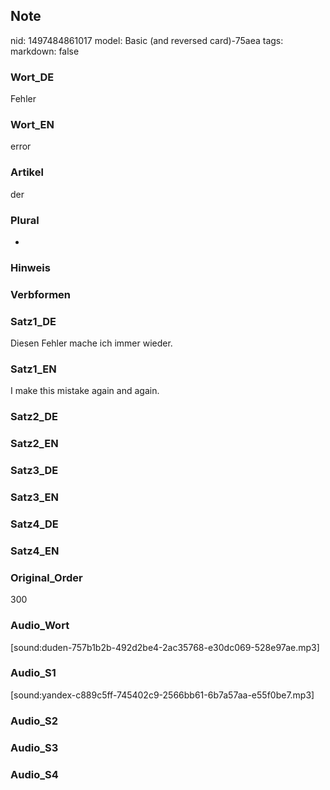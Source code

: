 ## Note
nid: 1497484861017
model: Basic (and reversed card)-75aea
tags: 
markdown: false

### Wort_DE
Fehler

### Wort_EN
error

### Artikel
der

### Plural
-

### Hinweis


### Verbformen


### Satz1_DE
Diesen Fehler mache ich immer wieder.

### Satz1_EN
I make this mistake again and again.

### Satz2_DE


### Satz2_EN


### Satz3_DE


### Satz3_EN


### Satz4_DE


### Satz4_EN


### Original_Order
300

### Audio_Wort
[sound:duden-757b1b2b-492d2be4-2ac35768-e30dc069-528e97ae.mp3]

### Audio_S1
[sound:yandex-c889c5ff-745402c9-2566bb61-6b7a57aa-e55f0be7.mp3]

### Audio_S2


### Audio_S3


### Audio_S4

